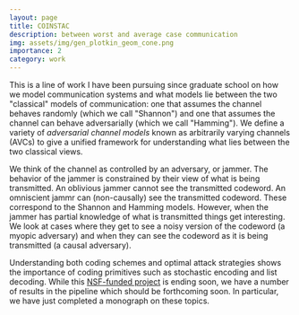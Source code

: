 ```yaml
---
layout: page
title: COINSTAC
description: between worst and average case communication
img: assets/img/gen_plotkin_geom_cone.png
importance: 2
category: work
---
```


This is a line of work I have been pursuing since graduate school on how we model communication systems and what models lie between the two "classical" models of communication: one that assumes the channel behaves randomly (which we call "Shannon") and one that assumes the channel can behave adversarially (which we call "Hamming"). We define a variety of *adversarial channel models* known as arbitrarily varying channels (AVCs) to give a unified framework for understanding what lies between the two classical views.

We think of the channel as controlled by an adversary, or jammer. The behavior of the jammer is constrained by their view of what is being transmitted. An oblivious jammer cannot see the transmitted codeword. An omniscient jammr can (non-causally) see the transmitted codeword. These correspond to the Shannon and Hamming models. However, when the jammer has partial knowledge of what is transmitted things get interesting. We look at cases where they get to see a noisy version of the codeword (a myopic adversary) and when they can see the codeword as it is being transmitted  (a causal adversary). 

Understanding both coding schemes and optimal attack strategies shows the importance of coding primitives such as stochastic encoding and list decoding. While this [NSF-funded project](https://www.nsf.gov/awardsearch/showAward?AWD_ID=1909468) is ending soon, we have a number of results in the pipeline which should be forthcoming soon. In particular, we have just completed a monograph on these topics.